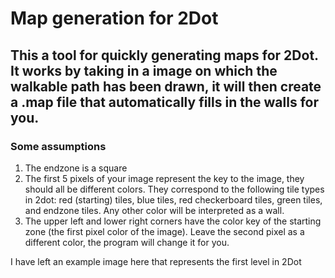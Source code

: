 # Map generation for 2Dot

## This a tool for quickly generating maps for 2Dot.  It works by taking in a image on which the walkable path has been drawn, it will then create a .map file that automatically fills in the walls for you.

### Some assumptions
1.  The endzone is a square
2.  The first 5 pixels of your image represent the key to the image, they should all be different colors.  They correspond to the following tile types in 2dot: red (starting) tiles, blue tiles, red checkerboard tiles, green tiles, and endzone tiles.  Any other color will be interpreted as a wall.
3.  The upper left and lower right corners have the color key of the starting zone (the first pixel color of the image).  Leave the second pixel as a different color, the program will change it for you.

I have left an example image here that represents the first level in 2Dot
